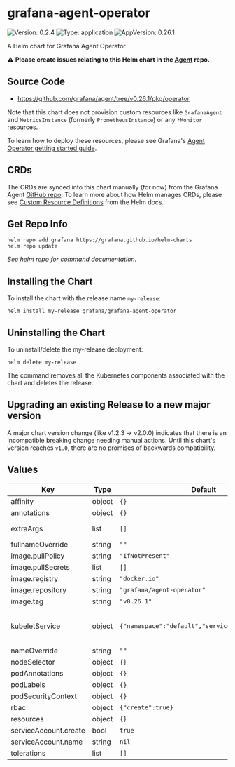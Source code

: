 # grafana-agent-operator

![Version: 0.2.4](https://img.shields.io/badge/Version-0.2.4-informational?style=flat-square) ![Type: application](https://img.shields.io/badge/Type-application-informational?style=flat-square) ![AppVersion: 0.26.1](https://img.shields.io/badge/AppVersion-0.26.1-informational?style=flat-square)

A Helm chart for Grafana Agent Operator

⚠️  **Please create issues relating to this Helm chart in the [Agent](https://github.com/grafana/agent/issues) repo.**

## Source Code

* <https://github.com/grafana/agent/tree/v0.26.1/pkg/operator>

Note that this chart does not provision custom resources like `GrafanaAgent` and `MetricsInstance` (formerly `PrometheusInstance`) or any `*Monitor` resources.

To learn how to deploy these resources, please see Grafana's [Agent Operator getting started guide](https://grafana.com/docs/agent/latest/operator/getting-started/).

## CRDs

The CRDs are synced into this chart manually (for now) from the Grafana Agent [GitHub repo](https://github.com/grafana/agent/tree/main/production/operator/crds). To learn more about how Helm manages CRDs, please see [Custom Resource Definitions](https://helm.sh/docs/chart_best_practices/custom_resource_definitions/) from the Helm docs.

## Get Repo Info

```console
helm repo add grafana https://grafana.github.io/helm-charts
helm repo update
```

_See [helm repo](https://helm.sh/docs/helm/helm_repo/) for command documentation._

## Installing the Chart

To install the chart with the release name `my-release`:

```console
helm install my-release grafana/grafana-agent-operator
```

## Uninstalling the Chart

To uninstall/delete the my-release deployment:

```console
helm delete my-release
```

The command removes all the Kubernetes components associated with the chart and deletes the release.

## Upgrading an existing Release to a new major version

A major chart version change (like v1.2.3 -> v2.0.0) indicates that there is an incompatible breaking change needing manual actions. Until this chart's version reaches `v1.0`, there are no promises of backwards compatibility.

## Values

| Key | Type | Default | Description |
|-----|------|---------|-------------|
| affinity | object | `{}` | Pod affinity configuration |
| annotations | object | `{}` | Annotations for the Deployment |
| extraArgs | list | `[]` | List of additional cli arguments to configure agent-operator (example: `--log.level`) |
| fullnameOverride | string | `""` | Overrides the chart's computed fullname |
| image.pullPolicy | string | `"IfNotPresent"` | Image pull policy |
| image.pullSecrets | list | `[]` | Image pull secrets |
| image.registry | string | `"docker.io"` | Image registry |
| image.repository | string | `"grafana/agent-operator"` | Image repo |
| image.tag | string | `"v0.26.1"` | Image tag |
| kubeletService | object | `{"namespace":"default","serviceName":"kubelet"}` | If both are set, Agent Operator will create and maintain a service for scraping kubelets https://grafana.com/docs/agent/latest/operator/getting-started/#monitor-kubelets |
| nameOverride | string | `""` | Overrides the chart's name |
| nodeSelector | object | `{}` | nodeSelector configuration |
| podAnnotations | object | `{}` | Annotations for the Deployment Pods |
| podLabels | object | `{}` | Annotations for the Deployment Pods |
| podSecurityContext | object | `{}` | Pod security context (runAsUser, etc.) |
| rbac | object | `{"create":true}` | Toggle to create ClusterRole and ClusterRoleBinding |
| resources | object | `{}` | Resource limits and requests config |
| serviceAccount.create | bool | `true` | Toggle to create ServiceAccount |
| serviceAccount.name | string | `nil` | Service account name |
| tolerations | list | `[]` | Tolerations applied to Pods |
